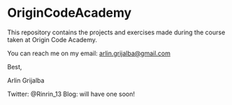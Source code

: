 # OriginCodeAcademy
This repository contains the projects and exercises made during the course taken at Origin Code Academy.


You can reach me on my email: arlin.grijalba@gmail.com

Best,

Arlin Grijalba

Twitter: @Rinrin_13
Blog: will have one soon!
